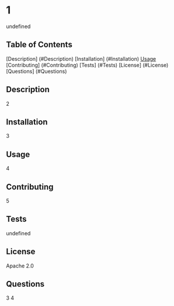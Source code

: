 
  # **1**

  undefined

  ## Table of Contents

  [Description] (#Description)
  [Installation] (#Installation)
  [Usage](#Usage)
  [Contributing] (#Contributing)
  [Tests] (#Tests)
  [License] (#License)
  [Questions] (#Questions)

  ## Description
  2

  ## Installation
  3

  ## Usage
  4

  ## Contributing
  5

  ## Tests
  undefined

  ## License
  Apache 2.0

  ## Questions
  3
  4


